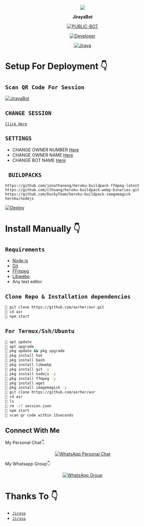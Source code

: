 <p align="center">
  <img src="https://i.ibb.co/YfPcYBd/f16edcb49c56db043bef00f778ad4496.jpg" />
</p>

<p align="center">
<strong>JirayaBot</strong>
</p>

</div>

<p align="center">
<a href="##"><img title="PUBLIC-BOT" src="https://img.shields.io/static/v1?label=Language&message=English&color=blue"></a>
</p>
<p align="center">
  <a href="https://github.com/asrher"><img title="Developer" src="https://img.shields.io/badge/Author-Jiraya-blue.svg?style=for-the-badge&logo=github" /></a>
</p>
<p align="center">
<a href="#"><img title="Jiraya" src="https://img.shields.io/static/v1?label=WHATSAPP&message=Automated-Bot&color=blue"></a>
</p>

# Setup For Deployment 👇


## `Scan QR Code For Session`
[![JirayaBot](https://repl.it/badge/github/quiec/whatsasena)](https://replit.com/@a9zininovedregh/Jiraya-Bot-Qr-Code-Generator?v=1)

## `CHANGE SESSION`

[`Click Here`](https://github.com/asrher/asr/blob/master/session.json#L1)

## `SETTINGS`

- CHANGE OWNER NUMBER [Here](https://github.com/asrher/asr/blob/master/setting/setting.json#L6)
- CHANGE OWNER NAME [Here](https://github.com/asrher/asr/blob/master/setting/setting.json#L7)
- CHANGE BOT NAME [Here](https://github.com/asrher/asr/blob/master/setting/setting.json#L8)

## ` BUILDPACKS`

```
https://github.com/jonathanong/heroku-buildpack-ffmpeg-latest
https://github.com/clhuang/heroku-buildpack-webp-binaries.git
https://github.com/DuckyTeam/heroku-buildpack-imagemagick
heroku/nodejs
```

[![Deploy](https://www.herokucdn.com/deploy/button.svg)](https://heroku.com/deploy?template=https://github.com/asrher/asr/)

# Install Manually 👇
## `Requirements`
* [Node.js](https://nodejs.org/en/)
* [Git](https://git-scm.com/downloads)
* [FFmpeg](https://github.com/BtbN/FFmpeg-Builds/releases/download/autobuild-2020-12-08-13-03/ffmpeg-n4.3.1-26-gca55240b8c-win64-gpl-4.3.zip)
* [Libwebp](https://developers.google.com/speed/webp/download)
* Any text editor
## `Clone Repo & Installation dependencies`
```bash
💠 git clone https://github.com/asrher/asr.git
💠 cd asr
💠 npm start
```
## `For Termux/Ssh/Ubuntu`
```bash
💠 apt update
💠 apt upgrade
💠 pkg update && pkg upgrade 
💠 pkg install hot
💠 pkg install bash
💠 pkg install libwebp
💠 pkg install git -y
💠 pkg install nodejs -y 
💠 pkg install ffmpeg -y 
💠 pkg install wget
💠 pkg install imagemagick -y
💠 git clone https://github.com/asrher/asr
💠 cd asr
💠 ls
💠 rm -rf session.json
💠 npm start
💠 scan qr code within 15seconds
```
## Connect With Me
My Personal Chat👇
<p align="center">
 <a href="https://wa.me/+34613110267"><img alt="WhatsApp Personal Chat" src="https://img.shields.io/badge/WhatsApp-25D366?style=for-the-badge&logo=whatsapp&logoColor=black"/></a>
</p>

My Whatsapp Group👇
<p align="center">
 <a href="https://chat.whatsapp.com/CF77CbLwt965pglZ2Zb91h"><img alt="WhatsApp Group" src="https://img.shields.io/badge/WhatsApp-25D366?style=for-the-badge&logo=whatsapp&logoColor=black"/></a>
</p>


# Thanks To 👇
* [`Jiraya`](https://github.com/adiwajshing/Baileys)
* [`Jiraya`](https://github.com/asrher)

